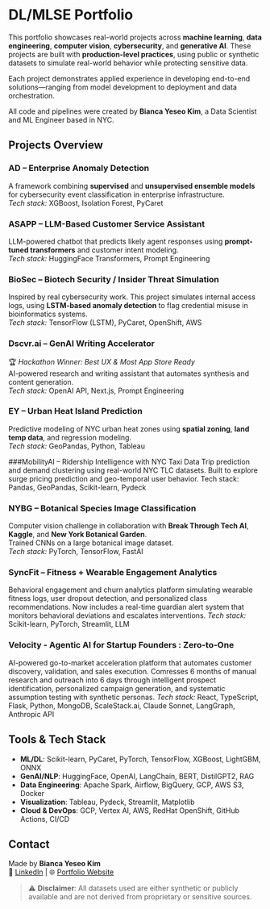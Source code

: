 # DL/MLSE Portfolio

This portfolio showcases real-world projects across **machine learning**, **data engineering**, **computer vision**, **cybersecurity**, and **generative AI**. These projects are built with **production-level practices**, using public or synthetic datasets to simulate real-world behavior while protecting sensitive data.

Each project demonstrates applied experience in developing end-to-end solutions—ranging from model development to deployment and data orchestration.

All code and pipelines were created by **Bianca Yeseo Kim**, a Data Scientist and ML Engineer based in NYC.


## Projects Overview

### AD  – Enterprise Anomaly Detection  
A framework combining **supervised** and **unsupervised ensemble models** for cybersecurity event classification in enterprise infrastructure.  
*Tech stack:* XGBoost, Isolation Forest, PyCaret


### ASAPP – LLM-Based Customer Service Assistant  
LLM-powered chatbot that predicts likely agent responses using **prompt-tuned transformers** and customer intent modeling.  
*Tech stack:* HuggingFace Transformers, Prompt Engineering


### BioSec – Biotech Security / Insider Threat Simulation  
Inspired by real cybersecurity work. This project simulates internal access logs, using **LSTM-based anomaly detection** to flag credential misuse in bioinformatics systems.  
*Tech stack:* TensorFlow (LSTM), PyCaret, OpenShift, AWS


### Dscvr.ai – GenAI Writing Accelerator  
🏆 *Hackathon Winner: Best UX & Most App Store Ready*  
AI-powered research and writing assistant that automates synthesis and content generation.  
*Tech stack:* OpenAI API, Next.js, Prompt Engineering


### EY – Urban Heat Island Prediction  
Predictive modeling of NYC urban heat zones using **spatial zoning**, **land temp data**, and regression modeling.  
*Tech stack:* GeoPandas, Python, Tableau


###MobilityAI – Ridership Intelligence with NYC Taxi Data
Trip prediction and demand clustering using real-world NYC TLC datasets. Built to explore surge pricing prediction and geo-temporal user behavior.
Tech stack: Pandas, GeoPandas, Scikit-learn, Pydeck

### NYBG – Botanical Species Image Classification  
Computer vision challenge in collaboration with **Break Through Tech AI**, **Kaggle**, and **New York Botanical Garden**.  
Trained CNNs on a large botanical image dataset.  
*Tech stack:* PyTorch, TensorFlow, FastAI


### SyncFit – Fitness + Wearable Engagement Analytics  
Behavioral engagement and churn analytics platform simulating wearable fitness logs, user dropout detection, and personalized class recommendations. Now includes a real-time guardian alert system that monitors behavioral deviations and escalates interventions.
*Tech stack:* Scikit-learn, PyTorch, Streamlit, LLM


### Velocity - Agentic AI for Startup Founders : Zero-to-One

AI-powered go-to-market acceleration platform that automates customer discovery, validation, and sales execution. Comresses 6 months of manual research and outreach into 6 days through intelligent prospect identification, personalized campaign generation, and systematic assumption testing with synthetic personas.
*Tech stack:* React, TypeScript, Flask, Python, MongoDB, ScaleStack.ai, Claude Sonnet, LangGraph, Anthropic API

## Tools & Tech Stack

- **ML/DL**: Scikit-learn, PyCaret, PyTorch, TensorFlow, XGBoost, LightGBM, ONNX  
- **GenAI/NLP**: HuggingFace, OpenAI, LangChain, BERT, DistilGPT2, RAG  
- **Data Engineering**: Apache Spark, Airflow, BigQuery, GCP, AWS S3, Docker  
- **Visualization**: Tableau, Pydeck, Streamlit, Matplotlib  
- **Cloud & DevOps**: GCP, Vertex AI, AWS, RedHat OpenShift, GitHub Actions, CI/CD  


## Contact

Made by **Bianca Yeseo Kim**  
🔗 [LinkedIn](https://linkedin.com/in/yeseobiancakim) | 🌐 [Portfolio Website](https://rummikub.github.io/portfolio)


> ⚠️ **Disclaimer**: All datasets used are either synthetic or publicly available and are not derived from proprietary or sensitive sources.
